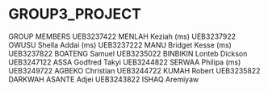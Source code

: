 # GROUP3_PROJECT
GROUP MEMBERS
UEB3237422 MENLAH Keziah (ms)
UEB3237922 OWUSU Shella Addai (ms)
UEB3237222 MANU Bridget Kesse (ms)
UEB3237822 BOATENG Samuel
UEB3235022 BINBIKIN Lonteb Dickson
UEB3247122 ASSA Godfred Takyi
UEB3244822 SERWAA Philipa (ms)
UEB3249722 AGBEKO Christian
UEB3244722 KUMAH Robert
UEB3235822 DARKWAH ASANTE Adjei
UEB3243822 ISHAQ Aremiyaw
